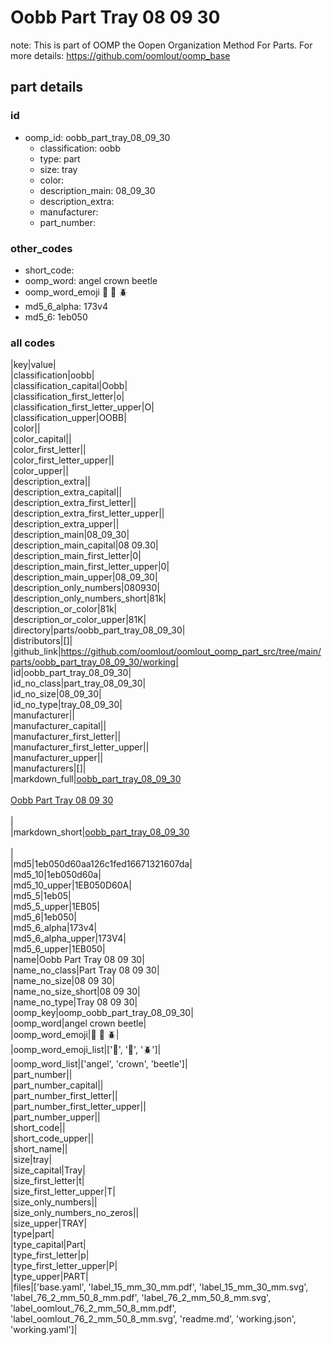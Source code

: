 # Oobb Part Tray 08 09 30  

note: This is part of OOMP the Oopen Organization Method For Parts. For more details: https://github.com/oomlout/oomp_base

##  part details





### id
* oomp_id: oobb_part_tray_08_09_30
  * classification: oobb
  * type: part
  * size: tray
  * color: 
  * description_main: 08_09_30
  * description_extra: 
  * manufacturer: 
  * part_number: 

### other_codes
* short_code: 
* oomp_word: angel crown beetle
* oomp_word_emoji :angel: :crown: :beetle:
* md5_6_alpha: 173v4
* md5_6: 1eb050

### all codes 
|key|value|  
|classification|oobb|  
|classification_capital|Oobb|  
|classification_first_letter|o|  
|classification_first_letter_upper|O|  
|classification_upper|OOBB|  
|color||  
|color_capital||  
|color_first_letter||  
|color_first_letter_upper||  
|color_upper||  
|description_extra||  
|description_extra_capital||  
|description_extra_first_letter||  
|description_extra_first_letter_upper||  
|description_extra_upper||  
|description_main|08_09_30|  
|description_main_capital|08 09.30|  
|description_main_first_letter|0|  
|description_main_first_letter_upper|0|  
|description_main_upper|08_09_30|  
|description_only_numbers|080930|  
|description_only_numbers_short|81k|  
|description_or_color|81k|  
|description_or_color_upper|81K|  
|directory|parts/oobb_part_tray_08_09_30|  
|distributors|[]|  
|github_link|https://github.com/oomlout/oomlout_oomp_part_src/tree/main/parts/oobb_part_tray_08_09_30/working|  
|id|oobb_part_tray_08_09_30|  
|id_no_class|part_tray_08_09_30|  
|id_no_size|08_09_30|  
|id_no_type|tray_08_09_30|  
|manufacturer||  
|manufacturer_capital||  
|manufacturer_first_letter||  
|manufacturer_first_letter_upper||  
|manufacturer_upper||  
|manufacturers|[]|  
|markdown_full|[oobb_part_tray_08_09_30](https://github.com/oomlout/oomlout_oomp_part_src/tree/main/parts/oobb_part_tray_08_09_30/working)<br>[](https://github.com/oomlout/oomlout_oomp_part_src/tree/main/parts/oobb_part_tray_08_09_30/working)<br>[Oobb Part Tray 08 09 30](https://github.com/oomlout/oomlout_oomp_part_src/tree/main/parts/oobb_part_tray_08_09_30/working)<br><br>|  
|markdown_short|[oobb_part_tray_08_09_30](https://github.com/oomlout/oomlout_oomp_part_src/tree/main/parts/oobb_part_tray_08_09_30/working)<br><br>|  
|md5|1eb050d60aa126c1fed16671321607da|  
|md5_10|1eb050d60a|  
|md5_10_upper|1EB050D60A|  
|md5_5|1eb05|  
|md5_5_upper|1EB05|  
|md5_6|1eb050|  
|md5_6_alpha|173v4|  
|md5_6_alpha_upper|173V4|  
|md5_6_upper|1EB050|  
|name|Oobb Part Tray 08 09 30|  
|name_no_class|Part Tray 08 09 30|  
|name_no_size|08 09 30|  
|name_no_size_short|08 09 30|  
|name_no_type|Tray 08 09 30|  
|oomp_key|oomp_oobb_part_tray_08_09_30|  
|oomp_word|angel crown beetle|  
|oomp_word_emoji|:angel: :crown: :beetle:|  
|oomp_word_emoji_list|[':angel:', ':crown:', ':beetle:']|  
|oomp_word_list|['angel', 'crown', 'beetle']|  
|part_number||  
|part_number_capital||  
|part_number_first_letter||  
|part_number_first_letter_upper||  
|part_number_upper||  
|short_code||  
|short_code_upper||  
|short_name||  
|size|tray|  
|size_capital|Tray|  
|size_first_letter|t|  
|size_first_letter_upper|T|  
|size_only_numbers||  
|size_only_numbers_no_zeros||  
|size_upper|TRAY|  
|type|part|  
|type_capital|Part|  
|type_first_letter|p|  
|type_first_letter_upper|P|  
|type_upper|PART|  
|files|['base.yaml', 'label_15_mm_30_mm.pdf', 'label_15_mm_30_mm.svg', 'label_76_2_mm_50_8_mm.pdf', 'label_76_2_mm_50_8_mm.svg', 'label_oomlout_76_2_mm_50_8_mm.pdf', 'label_oomlout_76_2_mm_50_8_mm.svg', 'readme.md', 'working.json', 'working.yaml']|  
